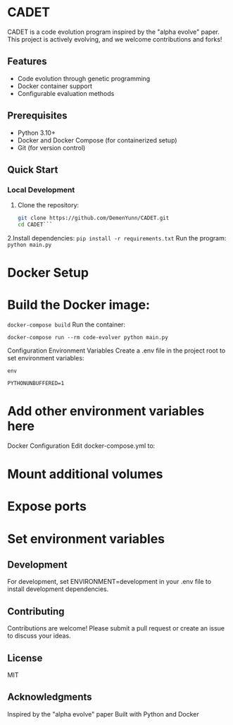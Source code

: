 # CADET

CADET is a code evolution program inspired by the "alpha evolve" paper. This project is actively evolving, and we welcome contributions and forks!

## Features

- Code evolution through genetic programming
- Docker container support
- Configurable evaluation methods

## Prerequisites

- Python 3.10+
- Docker and Docker Compose (for containerized setup)
- Git (for version control)

## Quick Start

### Local Development

1. Clone the repository:
   ```bash
   git clone https://github.com/DemenYunn/CADET.git
   cd CADET```
2.Install dependencies:
```pip install -r requirements.txt```
Run the program:
```python main.py```

# Docker Setup

# Build the Docker image:

```docker-compose build```
Run the container:
```
docker-compose run --rm code-evolver python main.py
```
Configuration
Environment Variables
Create a .env file in the project root to set environment variables:
```
env
```

```PYTHONUNBUFFERED=1```

# Add other environment variables here
Docker Configuration
Edit docker-compose.yml to:

# Mount additional volumes
# Expose ports
# Set environment variables
## Development
For development, set ENVIRONMENT=development in your .env file to install development dependencies.

## Contributing
Contributions are welcome! Please submit a pull request or create an issue to discuss your ideas.

## License
MIT

## Acknowledgments
Inspired by the "alpha evolve" paper
Built with Python and Docker
